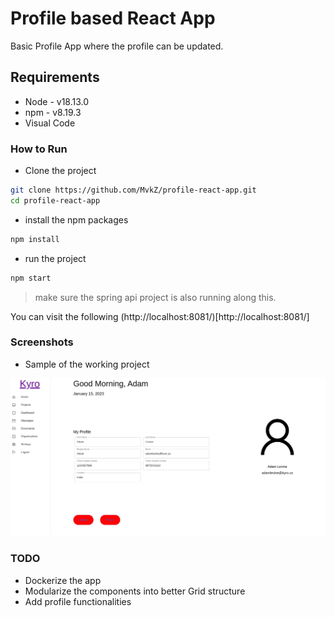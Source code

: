 # Profile based React App

Basic Profile App where the profile can be updated. 

## Requirements

- Node - v18.13.0
- npm - v8.19.3
- Visual Code

### How to Run

- Clone the project

```sh
git clone https://github.com/MvkZ/profile-react-app.git
cd profile-react-app
```

- install the npm packages

```sh
npm install
```

- run the project

```sh
npm start
```

> make sure the spring api project is also running along this.

You can visit the following (http://localhost:8081/)[http://localhost:8081/]

### Screenshots

- Sample of the working project

![React App](react-app.png)

### TODO

- Dockerize the app
- Modularize the components into better Grid structure
- Add profile functionalities